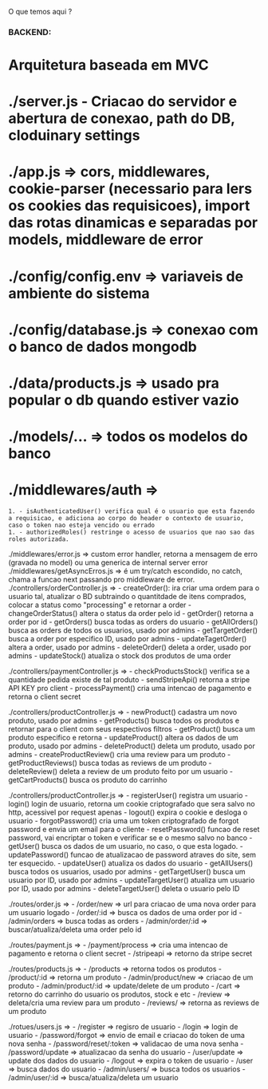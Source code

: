 O que temos aqui ?

### BACKEND:
  # Arquitetura baseada em MVC
  
  # ./server.js -  Criacao do servidor e abertura de conexao, path do DB, cloduinary settings
  # ./app.js => cors, middlewares, cookie-parser (necessario para lers os cookies das requisicoes), import das rotas dinamicas e separadas por models, middleware de error
  # ./config/config.env => variaveis de ambiente do sistema
  # ./config/database.js => conexao com o banco de dados mongodb
  # ./data/products.js => usado pra popular o db quando estiver vazio
  # ./models/... => todos os modelos do banco
  # ./middlewares/auth => 
    1. - isAuthenticatedUser() verifica qual é o usuario que esta fazendo a requisicao, e adiciona ao corpo do header o contexto de usuario, caso o token nao esteja vencido ou errado
    1. - authorizedRoles() restringe o acesso de usuarios que nao sao das roles autorizada.
  
  ./middlewares/error.js => custom error handler, retorna a mensagem de erro (gravada no model) ou uma generica de internal server error
  ./middlewares/getAsyncErros.js => é um try/catch escondido, no catch, chama a funcao next passando pro middleware de error.
  ./controllers/orderController.js =>
    - createOrder(): ira criar uma ordem para o usuario tal, atualizar o BD subtraindo o quantitdade de itens comprados, colocar a status como "processing" e retornar a order
    - changeOrderStatus() altera o status da order pelo id
    - getOrder() retorna a order por id
    - getOrders() busca todas as orders do usuario
    - getAllOrders() busca as orders de todos os usuarios, usado por admins
    - getTargetOrder() busca a order por especifico ID, usado por admins
    - updateTagetOrder() altera a order, usado por admins
    - deleteOrder() deleta a order, usado por admins
    - updateStock() atualiza o stock dos produtos de uma order
  
  ./controllers/paymentController.js =>
    - checkProductsStock() verifica se a quantidade pedida existe de tal produto
    - sendStripeApi() retorna a stripe API KEY pro client
    - processPayment() cria uma intencao de pagamento e retorna o client secret 

  ./controllers/productController.js => 
    - newProduct() cadastra um novo produto, usado por admins
    - getProducts() busca todos os produtos e retornar para o client com seus respectivos filtros
    - getProduct() busca um produto especifico e retorna
    - updateProduct() altera os dados de um produto, usado por admins
    - deleteProduct() deleta um produto, usado por admins
    - createProductReview() cria uma review para um produto
    - getProductReviews() busca todas as reviews de um produto 
    - deleteReview() deleta a review de um produto feito por um usuario
    - getCartProducts() busca os produto do carrinho

  ./controllers/productController.js => 
    - registerUser() registra um usuario
    - login() login de usuario, retorna um cookie criptografado que sera salvo no http, acessivel por request apenas 
    - logout() expira o cookie e desloga o usuario
    - forgotPassword() cria uma um token criptografado de forgot password e envia um email para o cliente
    - resetPassword() funcao de reset password, vai encriptar o token e verificar se e o mesmo salvo no banco
    - getUser() busca os dados de um usuario, no caso, o que esta logado.
    - updatePassword() funcao de atualizacao de password atraves do site, sem ter esquecido.
    - updateUser() atualiza os dados do usuario
    - getAllUsers() busca todos os usuarios, usado por admins 
    - getTargetUser() busca um usuario por ID, usado por admins 
    - updateTargetUser() atualiza um usuario por ID, usado por admins
    - deleteTargetUser() deleta o usuario pelo ID

  ./routes/order.js =>
    - /order/new => url para criacao de uma nova order para um usuario logado
    - /order/:id => busca os dados de uma order por id
    - /admin/orders => busca todas as orders 
    - /admin/order/:id => buscar/atualiza/deleta uma order pelo id

  ./routes/payment.js =>
    - /payment/process => cria uma intencao de pagamento e retorna o client secret 
    - /stripeapi => retorno da stripe secret

  ./routes/products.js => 
    - /products => retorna todos os produtos
    - /product/:id => retorna um produto
    - /admin/product/new => criacao de um produto 
    - /admin/product/:id => update/delete de um produto
    - /cart => retorno do carrinho do usuario os produtos, stock e etc
    - /review => deleta/cria uma review para um produto
    - /reviews/ => retorna as reviews de um produto
    
  ./rotues/users.js => 
    - /register => regisro de usuario
    - /login => login de usuario
    - /password/forgot => envio de email e criacao do token de uma nova senha
    - /password/reset/:token => validacao de uma nova senha
    - /password/update => atualizacao da senha do usuario
    - /user/update => update dos dados do usuario
    - /logout => expira o token de usuario
    - /user => busca dados do usuario
    - /admin/users/ => busca todos os usuarios
    - /admin/user/:id => busca/atualiza/deleta um usuario
